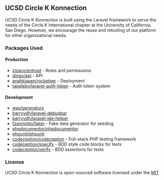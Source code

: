 ## UCSD Circle K Konnection

UCSD Circle K Konnection is built using the Laravel framework to serve the needs of the Circle K International chapter at the University of California, San Diego. However, we encourage the reuse and retooling of our platform for other organizational needs.

### Packages Used

#### Production
* [zizaco/entrust](https://github.com/Zizaco/entrust) - Roles and permissions
* [dingo/api](https://github.com/dingo/api) - API
* [anahkiasen/rocketeer](http://rocketeer.autopergamene.eu) - Deployment
* [tappleby/laravel-auth-token](https://github.com/tappleby/laravel-auth-token) - Auth token system

#### Development
* [way/generators](https://github.com/JeffreyWay/Laravel-4-Generators)
* [barryvdh/laravel-debugbar](https://github.com/barryvdh/laravel-debugbar)
* [barryvdh/laravel-ide-helper](https://github.com/barryvdh/laravel-ide-helper)
* [fzaninotto/faker](https://github.com/fzaninotto/faker) - Fake data generator for seeding
* [phpdocumentor/phpdocumentor](http://www.phpdoc.org)
* [phpunit/phpunit](http://phpunit.de)
* [codeception/codeception](http://codeception.com) - Full-stack PHP testing framework
* [codeception/specify](https://github.com/Codeception/Specify) - BDD style code blocks for tests
* [codeception/verify](https://github.com/Codeception/Verify) - BDD assertions for tests

### License

UCSD Circle K Konnection is open-sourced software licensed under the [MIT](http://opensource.org/licenses/MIT)
